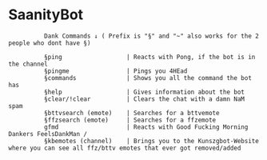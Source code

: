 # SaanityBot
              Dank Commands ↓ ( Prefix is "§" and "~" also works for the 2 people who dont have §)
              
              §ping                  | Reacts with Pong, if the bot is in the channel
              §pingme                | Pings you 4HEad
              §commands              | Shows you all the command the bot has
              §help                  | Gives information about the bot
              §clear/!clear          | Clears the chat with a damn NaM spam
              §bttvsearch (emote)    | Searches for a bttvemote
              §ffzsearch (emote)     | Searches for a ffzemote
              gfmd                   | Reacts with Good Fucking Morning Dankers FeelsDankMan / 
              §kbemotes (channel)    | Brings you to the Kunszgbot-Website where you can see all ffz/bttv emotes that ever got removed/added

